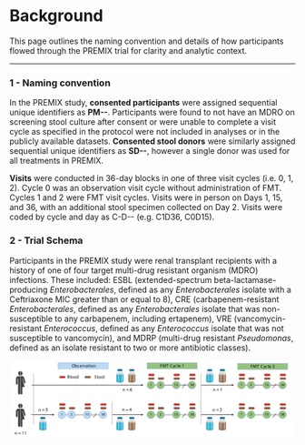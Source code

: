 # Background

This page outlines the naming convention and details of how participants flowed through the PREMIX trial for clarity and analytic context.

---

### 1 - Naming convention

In the PREMIX study, **consented participants** were assigned sequential unique identifiers as **PM--**. Participants were found to not have an MDRO on screening stool culture after consent or were unable to complete a visit cycle as specified in the protocol were not included in analyses or in the publicly available datasets. **Consented stool donors** were similarly assigned sequential unique identifiers as **SD--**, however a single donor was used for all treatments in PREMIX.

**Visits** were conducted in 36-day blocks in one of three visit cycles (i.e. 0, 1, 2). Cycle 0 was an observation visit cycle without administration of FMT. Cycles 1 and 2 were FMT visit cycles. Visits were in person on Days 1, 15, and 36, with an additional stool specimen collected on Day 2. Visits were coded by cycle and day as C-D-- (e.g. C1D36, C0D15).

### 2 - Trial Schema

Participants in the PREMIX study were renal transplant recipients with a history of one of four target multi-drug resistant organism (MDRO) infections. These included: ESBL (extended-spectrum beta-lactamase-producing *Enterobacterales*, defined as any *Enterobacterales* isolate with a Ceftriaxone MIC greater than or equal to 8), CRE (carbapenem-resistant *Enterobacterales*, defined as any *Enterobacterales* isolate that was non-susceptible to any carbapenem, including ertapenem), VRE (vancomycin-resistant *Enterococcus*, defined as any *Enterococcus* isolate that was not susceptible to vancomycin), and MDRP (multi-drug resistant *Pseudomonas*, defined as an isolate resistant to two or more antibiotic classes).

![Schema for PREMIX trial](21.12.01-PREMIX-schema.png)